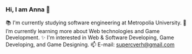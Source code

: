 ### Hi, I am Anna 👋

📚 I'm currently studying software engineering at Metropolia University.
🌱 I’m currently learning more about Web technologies and Game Development.
✨ I'm interested in Web & Software Developing, Game Developing, and Game Designing.
📫 E-mail: supercverh@gmail.com

<!--
**DerLindenhonig/DerLindenhonig** is a ✨ _special_ ✨ repository because its `README.md` (this file) appears on your GitHub profile.

Here are some ideas to get you started:

- 🔭 I’m currently working on ...
- 🌱 I’m currently learning 
- 👯 I’m looking to collaborate on ...
- 🤔 I’m looking for help with ...
- 💬 Ask me about ...
- 📫 How to reach me: supercverh@gmail.com
- 😄 Pronouns: ...
- ⚡ Fun fact: ...
-->
